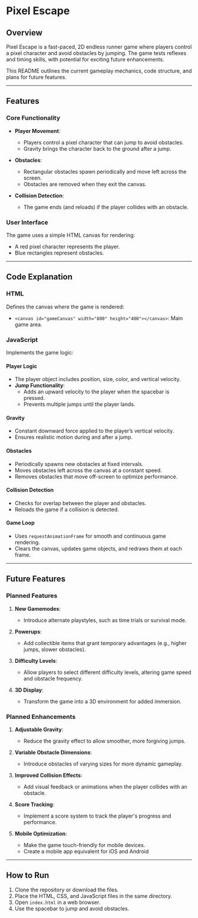 # Pixel Escape

## Overview
Pixel Escape is a fast-paced, 2D endless runner game where players control a pixel character and avoid obstacles by jumping. The game tests reflexes and timing skills, with potential for exciting future enhancements.

This README outlines the current gameplay mechanics, code structure, and plans for future features.

---

## Features

### Core Functionality
- **Player Movement**:
  - Players control a pixel character that can jump to avoid obstacles.
  - Gravity brings the character back to the ground after a jump.

- **Obstacles**:
  - Rectangular obstacles spawn periodically and move left across the screen.
  - Obstacles are removed when they exit the canvas.

- **Collision Detection**:
  - The game ends (and reloads) if the player collides with an obstacle.

### User Interface
The game uses a simple HTML canvas for rendering:
- A red pixel character represents the player.
- Blue rectangles represent obstacles.

---

## Code Explanation

### HTML
Defines the canvas where the game is rendered:
- `<canvas id="gameCanvas" width="800" height="400"></canvas>`: Main game area.

### JavaScript
Implements the game logic:

#### Player Logic
- The player object includes position, size, color, and vertical velocity.
- **Jump Functionality**:
  - Adds an upward velocity to the player when the spacebar is pressed.
  - Prevents multiple jumps until the player lands.

#### Gravity
- Constant downward force applied to the player’s vertical velocity.
- Ensures realistic motion during and after a jump.

#### Obstacles
- Periodically spawns new obstacles at fixed intervals.
- Moves obstacles left across the canvas at a constant speed.
- Removes obstacles that move off-screen to optimize performance.

#### Collision Detection
- Checks for overlap between the player and obstacles.
- Reloads the game if a collision is detected.

#### Game Loop
- Uses `requestAnimationFrame` for smooth and continuous game rendering.
- Clears the canvas, updates game objects, and redraws them at each frame.

---

## Future Features

### Planned Features
1. **New Gamemodes**:
   - Introduce alternate playstyles, such as time trials or survival mode.

2. **Powerups**:
   - Add collectible items that grant temporary advantages (e.g., higher jumps, slower obstacles).

3. **Difficulty Levels**:
   - Allow players to select different difficulty levels, altering game speed and obstacle frequency.

4. **3D Display**:
   - Transform the game into a 3D environment for added immersion.

### Planned Enhancements
1. **Adjustable Gravity**:
   - Reduce the gravity effect to allow smoother, more forgiving jumps.

2. **Variable Obstacle Dimensions**:
   - Introduce obstacles of varying sizes for more dynamic gameplay.

3. **Improved Collision Effects**:
   - Add visual feedback or animations when the player collides with an obstacle.

4. **Score Tracking**:
   - Implement a score system to track the player's progress and performance.

5. **Mobile Optimization**:
   - Make the game touch-friendly for mobile devices.
   - Create a mobile app equivalent for iOS and Android

---

## How to Run
1. Clone the repository or download the files.
2. Place the HTML, CSS, and JavaScript files in the same directory.
3. Open `index.html` in a web browser.
4. Use the spacebar to jump and avoid obstacles.
